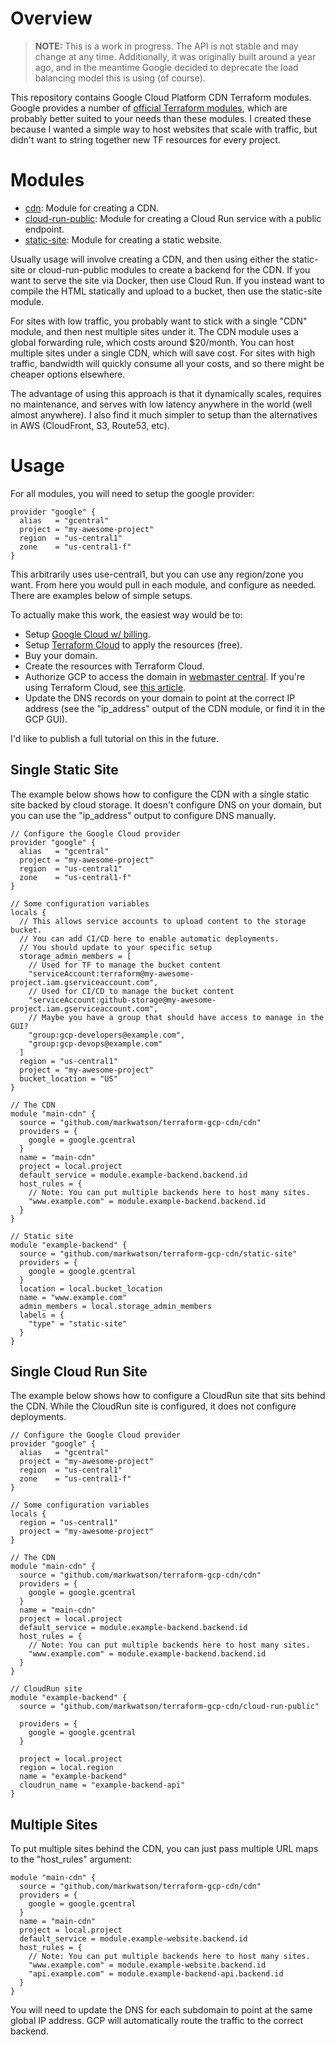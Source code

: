 # Overview

> **NOTE:** This is a work in progress. The API is not stable and may change at any time. Additionally, it was originally built around a year ago, and in the meantime Google decided to deprecate the load balancing model this is using (of course).

This repository contains Google Cloud Platform CDN Terraform modules. Google provides a number
of [official Terraform modules](https://registry.terraform.io/search/modules?namespace=GoogleCloudPlatform), which are probably better suited to your needs than these modules. I created these because I wanted a simple way to host websites that scale with traffic, but didn't want
to string together new TF resources for every project.

# Modules

- [cdn](cdn): Module for creating a CDN.
- [cloud-run-public](cloud-run-public): Module for creating a Cloud Run service with a public endpoint.
- [static-site](static-site): Module for creating a static website.

Usually usage will involve creating a CDN, and then using either the static-site or cloud-run-public modules to create a backend for the CDN. If you want to serve the site via Docker, then use Cloud Run. If you instead want to compile the HTML statically and upload to a bucket, then use the static-site module.

For sites with low traffic, you probably want to stick with a single "CDN" module, and then nest multiple sites under it. The CDN module uses a global forwarding rule, which costs around $20/month. You can host multiple sites under a single CDN, which will save cost. For sites with high traffic, bandwidth will quickly consume all your costs, and so there might be cheaper options elsewhere.

The advantage of using this approach is that it dynamically scales, requires no maintenance, and serves with low latency anywhere in the world (well almost anywhere). I also find it much simpler to setup than the alternatives in AWS (CloudFront, S3, Route53, etc).

# Usage

For all modules, you will need to setup the google provider:

```hcl
provider "google" {
  alias   = "gcentral"
  project = "my-awesome-project"
  region  = "us-central1"
  zone    = "us-central1-f"
}
```

This arbitrarily uses use-central1, but you can use any region/zone you want. From here you would pull in each module, and configure as needed. There are examples below of simple setups.

To actually make this work, the easiest way would be to:

- Setup [Google Cloud w/ billing](https://cloud.google.com/).
- Setup [Terraform Cloud](https://cloud.hashicorp.com/products/terraform) to apply the resources (free).
- Buy your domain.
- Create the resources with Terraform Cloud.
- Authorize GCP to access the domain in [webmaster central](https://www.google.com/webmasters/verification/home). If you're using Terraform Cloud, see [this article](https://medium.com/@bitniftee/flash-tutorial-fix-cloud-run-domain-mapping-verification-issues-4dba51151578).
- Update the DNS records on your domain to point at the correct IP address (see the "ip_address" output of the CDN module, or find it in the GCP GUI).

I'd like to publish a full tutorial on this in the future.

## Single Static Site

The example below shows how to configure the CDN with a single static site backed by cloud storage. It doesn't configure DNS on your domain, but you can use the "ip_address" output to configure DNS manually.

```hcl
// Configure the Google Cloud provider
provider "google" {
  alias   = "gcentral"
  project = "my-awesome-project"
  region  = "us-central1"
  zone    = "us-central1-f"
}

// Some configuration variables
locals {
  // This allows service accounts to upload content to the storage bucket.
  // You can add CI/CD here to enable automatic deployments.
  // You should update to your specific setup
  storage_admin_members = [
    // Used for TF to manage the bucket content
    "serviceAccount:terraform@my-awesome-project.iam.gserviceaccount.com",
    // Used for CI/CD to manage the bucket content
    "serviceAccount:github-storage@my-awesome-project.iam.gserviceaccount.com",
    // Maybe you have a group that should have access to manage in the GUI?
    "group:gcp-developers@example.com",
    "group:gcp-devops@example.com"
  ]
  region = "us-central1"
  project = "my-awesome-project"
  bucket_location = "US"
}

// The CDN
module "main-cdn" {
  source = "github.com/markwatson/terraform-gcp-cdn/cdn"
  providers = {
    google = google.gcentral
  }
  name = "main-cdn"
  project = local.project
  default_service = module.example-backend.backend.id
  host_rules = {
    // Note: You can put multiple backends here to host many sites.
    "www.example.com" = module.example-backend.backend.id
  }
}

// Static site
module "example-backend" {
  source = "github.com/markwatson/terraform-gcp-cdn/static-site"
  providers = {
    google = google.gcentral
  }
  location = local.bucket_location
  name = "www.example.com"
  admin_members = local.storage_admin_members
  labels = {
    "type" = "static-site"
  }
}
```

## Single Cloud Run Site

The example below shows how to configure a CloudRun site that sits behind the CDN. While the CloudRun site is configured, it does not configure deployments.

```hcl
// Configure the Google Cloud provider
provider "google" {
  alias   = "gcentral"
  project = "my-awesome-project"
  region  = "us-central1"
  zone    = "us-central1-f"
}

// Some configuration variables
locals {
  region = "us-central1"
  project = "my-awesome-project"
}

// The CDN
module "main-cdn" {
  source = "github.com/markwatson/terraform-gcp-cdn/cdn"
  providers = {
    google = google.gcentral
  }
  name = "main-cdn"
  project = local.project
  default_service = module.example-backend.backend.id
  host_rules = {
    // Note: You can put multiple backends here to host many sites.
    "www.example.com" = module.example-backend.backend.id
  }
}

// CloudRun site
module "example-backend" {
  source = "github.com/markwatson/terraform-gcp-cdn/cloud-run-public"

  providers = {
    google = google.gcentral
  }

  project = local.project
  region = local.region
  name = "example-backend"
  cloudrun_name = "example-backend-api"
}
```

## Multiple Sites

To put multiple sites behind the CDN, you can just pass multiple URL maps to the "host_rules" argument:

```hcl
module "main-cdn" {
  source = "github.com/markwatson/terraform-gcp-cdn/cdn"
  providers = {
    google = google.gcentral
  }
  name = "main-cdn"
  project = local.project
  default_service = module.example-website.backend.id
  host_rules = {
    // Note: You can put multiple backends here to host many sites.
    "www.example.com" = module.example-website.backend.id
    "api.example.com" = module.example-backend-api.backend.id
  }
}
```

You will need to update the DNS for each subdomain to point at the same global IP address. GCP will automatically route the traffic to the correct backend.
